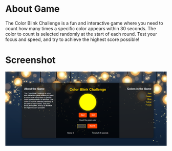 # About Game

The Color Blink Challenge is a fun and interactive game where you need to count how many times a specific color appears within 30 seconds. The color to count is selected randomly at the start of each round. Test your focus and speed, and try to achieve the highest score possible!

# Screenshot
![alt text](image.png)